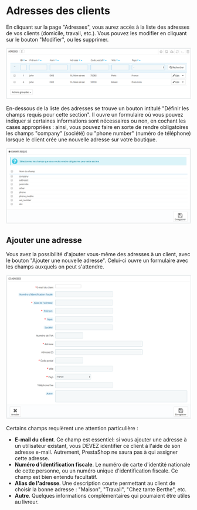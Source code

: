 # Adresses des clients

En cliquant sur la page "Adresses", vous aurez accès à la liste des adresses de vos clients \(domicile, travail, etc.\). Vous pouvez les modifier en cliquant sur le bouton "Modifier", ou les supprimer.

![](../../../.gitbook/assets/52298251.png)

En-dessous de la liste des adresses se trouve un bouton intitulé "Définir les champs requis pour cette section". Il ouvre un formulaire où vous pouvez indiquer si certaines informations sont nécessaires ou non, en cochant les cases appropriées : ainsi, vous pouvez faire en sorte de rendre obligatoires les champs "company" \(société\) ou "phone number" \(numéro de téléphone\) lorsque le client crée une nouvelle adresse sur votre boutique.

![](../../../.gitbook/assets/52298252.png)

## Ajouter une adresse <a id="Adressesdesclients-Ajouteruneadresse"></a>

Vous avez la possibilité d'ajouter vous-même des adresses à un client, avec le bouton "Ajouter une nouvelle adresse". Celui-ci ouvre un formulaire avec les champs auxquels on peut s'attendre.

![](../../../.gitbook/assets/52298250.png)

Certains champs requièrent une attention particulière :

* **E-mail du client**. Ce champ est essentiel: si vous ajouter une adresse à un utilisateur existant, vous DEVEZ identifier ce client à l'aide de son adresse e-mail. Autrement, PrestaShop ne saura pas à qui assigner cette adresse.
* **Numéro d'identification fiscale**. Le numéro de carte d'identité nationale de cette personne, ou un numéro unique d'identification fiscale. Ce champ est bien entendu facultatif.
* **Alias de l'adresse**. Une description courte permettant au client de choisir la bonne adresse : "Maison", "Travail", "Chez tante Berthe", etc.
* **Autre**. Quelques informations complémentaires qui pourraient être utiles au livreur.

